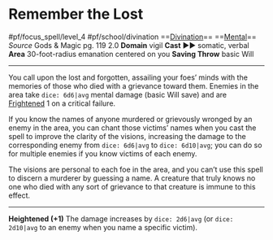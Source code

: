 # Remember the Lost
#pf/focus_spell/level_4 #pf/school/divination 
==[Divination](../../../Traits/Divination.md)== ==[Mental](../../../Traits/Mental.md)==
*Source* Gods & Magic pg. 119 2.0
**Domain** vigil
**Cast** ►► somatic, verbal
**Area** 30-foot-radius emanation centered on you
**Saving Throw** basic Will

---
You call upon the lost and forgotten, assailing your foes’ minds with the memories of those who died with a grievance toward them. Enemies in the area take `dice: 6d6|avg` mental damage (basic Will save) and are [Frightened](../../../Conditions/Frightened.md) 1 on a critical failure.

If you know the names of anyone murdered or grievously wronged by an enemy in the area, you can chant those victims’ names when you cast the spell to improve the clarity of the visions, increasing the damage to the corresponding enemy from `dice: 6d6|avg` to `dice: 6d10|avg`; you can do so for multiple enemies if you know victims of each enemy.

The visions are personal to each foe in the area, and you can’t use this spell to discern a murderer by guessing a name. A creature that truly knows no one who died with any sort of grievance to that creature is immune to this effect.

<hr>

**Heightened (+1)** The damage increases by `dice: 2d6|avg` (or `dice: 2d10|avg` to an enemy when you name a specific victim).